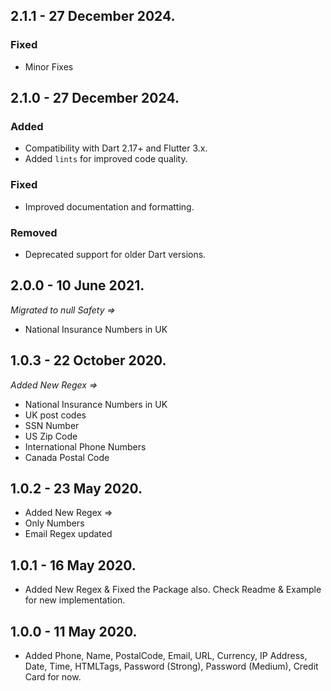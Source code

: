 ## 2.1.1 - 27 December 2024.
### Fixed
- Minor Fixes

## 2.1.0 - 27 December 2024.
### Added
- Compatibility with Dart 2.17+ and Flutter 3.x.
- Added `lints` for improved code quality.

### Fixed
- Improved documentation and formatting.

### Removed
- Deprecated support for older Dart versions.

## 2.0.0 - 10 June 2021.

_Migrated to null Safety =>_

- National Insurance Numbers in UK

## 1.0.3 - 22 October 2020.

_Added New Regex =>_

- National Insurance Numbers in UK
- UK post codes
- SSN Number
- US Zip Code
- International Phone Numbers
- Canada Postal Code

## 1.0.2 - 23 May 2020.

- Added New Regex =>
- Only Numbers
- Email Regex updated

## 1.0.1 - 16 May 2020.

- Added New Regex & Fixed the Package also. Check Readme & Example for new implementation.

## 1.0.0 - 11 May 2020.

- Added Phone, Name, PostalCode, Email, URL, Currency, IP Address, Date, Time, HTMLTags, Password (Strong), Password (Medium), Credit Card for now.
